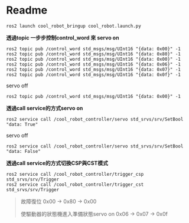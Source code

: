 # Readme

```shell
ros2 launch cool_robot_bringup cool_robot.launch.py 
```

**透過topic 一步步控制control_word 來 servo on**
```shell
ros2 topic pub /control_word std_msgs/msg/UInt16 "{data: 0x00}" -1
ros2 topic pub /control_word std_msgs/msg/UInt16 "{data: 0x80}" -1
ros2 topic pub /control_word std_msgs/msg/UInt16 "{data: 0x00}" -1
ros2 topic pub /control_word std_msgs/msg/UInt16 "{data: 0x06}" -1
ros2 topic pub /control_word std_msgs/msg/UInt16 "{data: 0x07}" -1
ros2 topic pub /control_word std_msgs/msg/UInt16 "{data: 0x0f}" -1
```
servo off
```shell
ros2 topic pub /control_word std_msgs/msg/UInt16 "{data: 0x00}" -1
```


**透過call service的方式servo on**

```shell
ros2 service call /cool_robot_controller/servo std_srvs/srv/SetBool "data: True" 
```
servo off
```shell
ros2 service call /cool_robot_controller/servo std_srvs/srv/SetBool "data: False"
```

**透過call service的方式切換CSP與CST模式**
```shell
ros2 service call /cool_robot_controller/trigger_csp std_srvs/srv/Trigger
ros2 service call /cool_robot_controller/trigger_cst std_srvs/srv/Trigger
```

>故障復位 
>0x00 -> 0x80 -> 0x00
>
>使驅動器的狀態機進入準備狀態servo on 
>0x06 -> 0x07 -> 0x0f